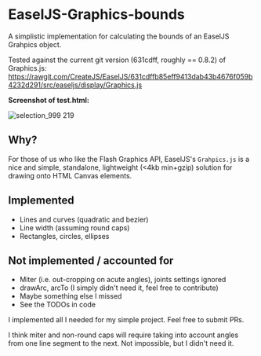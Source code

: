 # EaselJS-Graphics-bounds
A simplistic implementation for calculating the bounds of an EaselJS Grahpics object.

Tested against the current git version (631cdff, roughly == 0.8.2) of Graphics.js:
https://rawgit.com/CreateJS/EaselJS/631cdffb85eff9413dab43b4676f059b4232d291/src/easeljs/display/Graphics.js

**Screenshot of test.html:**

![selection_999 219](https://cloud.githubusercontent.com/assets/2192439/21940783/1aeb8d36-d983-11e6-8e50-33e8349cc85e.png)

Why?
----

For those of us who like the Flash Graphics API, EaselJS's `Grahpics.js` is a nice and simple, standalone, lightweight (<4kb min+gzip) solution for drawing onto HTML Canvas elements.

Implemented
-----------
- Lines and curves (quadratic and bezier)
- Line width (assuming round caps)
- Rectangles, circles, ellipses

Not implemented / accounted for
-------------------------------
- Miter (i.e. out-cropping on acute angles), joints settings ignored
- drawArc, arcTo (I simply didn't need it, feel free to contribute)
- Maybe something else I missed
- See the TODOs in code

I implemented all I needed for my simple project. Feel free to submit PRs.

I think miter and non-round caps will require taking into account angles from one line segment to the next. Not impossible, but I didn't need it.

